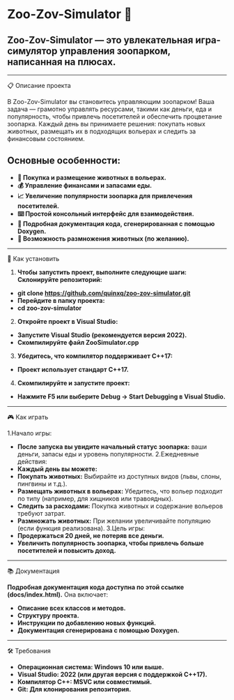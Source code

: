 # Zoo-Zov-Simulator 🐧
## Zoo-Zov-Simulator — это увлекательная игра-симулятор управления зоопарком, написанная на плюсах.

---

📋 Описание проекта

В Zoo-Zov-Simulator вы становитесь управляющим зоопарком! Ваша задача — грамотно управлять ресурсами, такими как деньги, еда и популярность, чтобы привлечь посетителей и обеспечить процветание зоопарка. Каждый день вы принимаете решения: покупать новых животных, размещать их в подходящих вольерах и следить за финансовым состоянием.

## Основные особенности:

- **🐾 Покупка и размещение животных в вольерах.**
- **💰 Управление финансами и запасами еды.**
- **📈 Увеличение популярности зоопарка для привлечения посетителей.**
- **⌨️ Простой консольный интерфейс для взаимодействия.**
- **📖 Подробная документация кода, сгенерированная с помощью Doxygen.**
- **🐣 Возможность размножения животных (по желанию).**

---


🚀 Как установить
1. **Чтобы запустить проект, выполните следующие шаги:**
**Склонируйте репозиторий:**
- **git clone https://github.com/quinxq/zoo-zov-simulator.git**
- **Перейдите в папку проекта:**
- **cd zoo-zov-simulator**
2. **Откройте проект в Visual Studio:**
- **Запустите Visual Studio (рекомендуется версия 2022).**
- **Скомпилируйте файл ZooSimulator.cpp**
3. **Убедитесь, что компилятор поддерживает C++17:**
- **Проект использует стандарт C++17.**
4. **Скомпилируйте и запустите проект:**
- **Нажмите F5 или выберите Debug → Start Debugging в Visual Studio.**

---

🎮 Как играть

1.Начало игры:
- **После запуска вы увидите начальный статус зоопарка:** ваши деньги, запасы еды и уровень популярности.
2.Ежедневные действия:
- **Каждый день вы можете:**
- **Покупать животных:** Выбирайте из доступных видов (львы, слоны, пингвины и т.д.).
- **Размещать животных в вольерах:** Убедитесь, что вольер подходит по типу (например, для хищников или травоядных).
- **Следить за расходами:** Покупка животных и содержание вольеров требуют затрат.
- **Размножать животных:** При желании увеличивайте популяцию (если функция реализована).
3.Цель игры:
- **Продержаться 20 дней, не потеряв все деньги.**
- **Увеличить популярность зоопарка, чтобы привлечь больше посетителей и повысить доход.**
  
---

📚 Документация

**Подробная документация кода доступна по этой ссылке (docs/index.html).** Она включает:
- **Описание всех классов и методов.**
- **Структуру проекта.**
- **Инструкции по добавлению новых функций.**
- **Документация сгенерирована с помощью Doxygen.**

---

🛠 Требования

- **Операционная система: Windows 10 или выше.**
- **Visual Studio: 2022 (или другая версия с поддержкой C++17).**
- **Компилятор C++: MSVC или совместимый.**
- **Git: Для клонирования репозитория.**
